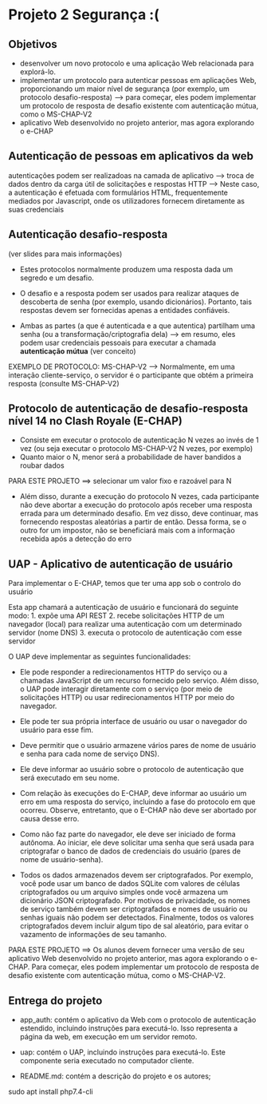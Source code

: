 # Projeto 2 Segurança :(

## ################################################################################################
## Objetivos
* desenvolver um novo protocolo e uma aplicação Web relacionada para explorá-lo.
* implementar um protocolo para autenticar pessoas em aplicações Web, proporcionando um maior nível de segurança (por exemplo, um protocolo desafio-resposta)
	--> para começar, eles podem implementar um protocolo de resposta de desafio existente com autenticação mútua, como o MS-CHAP-V2
* aplicativo Web desenvolvido no projeto anterior, mas agora explorando o e-CHAP


## ################################################################################################
## Autenticação de pessoas em aplicativos da web

autenticações podem ser realizadoas na camada de aplicativo
	--> troca de dados dentro da carga útil de solicitações e respostas HTTP
	--> Neste caso, a autenticação é efetuada com formulários HTML, frequentemente mediados por Javascript, onde os utilizadores fornecem diretamente as suas credenciais


## ################################################################################################
## Autenticação desafio-resposta

(ver slides para mais informações)

* Estes protocolos normalmente produzem uma resposta dada um segredo e um desafio. 

* O desafio e a resposta podem ser usados ​​para realizar ataques de descoberta de senha (por exemplo, usando dicionários). Portanto, tais respostas devem ser fornecidas apenas a entidades confiáveis.

* Ambas as partes (a que é autenticada e a que autentica) partilham uma senha (ou a transformação/criptografia dela)
	--> em resumo, eles podem usar credenciais pessoais para executar a chamada **autenticação mútua** (ver conceito)
	
EXEMPLO DE PROTOCOLO: MS-CHAP-V2
	--> Normalmente, em uma interação cliente-serviço, o servidor é o participante que obtém a primeira resposta (consulte MS-CHAP-V2)


## ################################################################################################
## Protocolo de autenticação de desafio-resposta nível 14 no Clash Royale (E-CHAP)

* Consiste em executar o protocolo de autenticação N vezes ao invés de 1 vez (ou seja executar o protocolo MS-CHAP-V2 N vezes, por exemplo)
* Quanto maior o N, menor será a probabilidade de haver bandidos a roubar dados

PARA ESTE PROJETO ==> selecionar um valor fixo e razoável para N

* Além disso, durante a execução do protocolo N vezes, cada participante não deve abortar a execução do protocolo após receber uma resposta errada para um determinado desafio. Em vez disso, deve continuar, mas fornecendo respostas aleatórias a partir de então. Dessa forma, se o outro for um impostor, não se beneficiará mais com a informação recebida após a detecção do erro


## ################################################################################################
## UAP - Aplicativo de autenticação de usuário

Para implementar o E-CHAP, temos que ter uma app sob o controlo do usuário

Esta app chamará a autenticação de usuário e funcionará do seguinte modo:
	1. expõe uma API REST
	2. recebe solicitações HTTP de um navegador (local) para realizar uma autenticação com um determinado servidor (nome DNS)
	3. executa o protocolo de autenticação com esse servidor

O UAP deve implementar as seguintes funcionalidades:

* Ele pode responder a redirecionamentos HTTP do serviço ou a chamadas JavaScript de um recurso fornecido pelo serviço. Além disso, o UAP pode interagir diretamente com o serviço (por meio de solicitações HTTP) ou usar redirecionamentos HTTP por meio do navegador.

* Ele pode ter sua própria interface de usuário ou usar o navegador do usuário para esse fim.

* Deve permitir que o usuário armazene vários pares de nome de usuário e senha para cada nome de serviço DNS).

* Ele deve informar ao usuário sobre o protocolo de autenticação que será executado em seu nome.

* Com relação às execuções do E-CHAP, deve informar ao usuário um erro em uma resposta do serviço, incluindo a fase do protocolo em que ocorreu. Observe, entretanto, que o E-CHAP não deve ser abortado por causa desse erro.

* Como não faz parte do navegador, ele deve ser iniciado de forma autônoma. Ao iniciar, ele deve solicitar uma senha que será usada para criptografar o banco de dados de credenciais do usuário (pares de nome de usuário-senha).

* Todos os dados armazenados devem ser criptografados. Por exemplo, você pode usar um banco de dados SQLite com valores de células criptografados ou um arquivo simples onde você armazena um dicionário JSON criptografado. Por motivos de privacidade, os nomes de serviço também devem ser criptografados e nomes de usuário ou senhas iguais não podem ser detectados. Finalmente, todos os valores criptografados devem incluir algum tipo de sal aleatório, para evitar o vazamento de informações de seu tamanho.

PARA ESTE PROJETO ==> Os alunos devem fornecer uma versão de seu aplicativo Web desenvolvido no projeto anterior, mas agora explorando o e-CHAP. Para começar, eles podem implementar um protocolo de resposta de desafio existente com autenticação mútua, como o MS-CHAP-V2.


## ################################################################################################
## Entrega do projeto

 * app_auth: contém o aplicativo da Web com o protocolo de autenticação estendido, incluindo instruções para executá-lo. Isso representa a página da web, em execução em um servidor remoto.

* uap: contém o UAP, incluindo instruções para executá-lo. Este componente seria executado no computador cliente.

* README.md: contém a descrição do projeto e os autores;


sudo apt install php7.4-cli